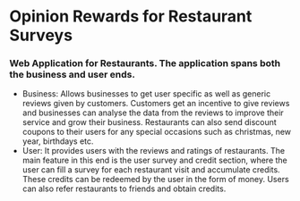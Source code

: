 # Opinion Rewards for Restaurant Surveys

### Web Application for Restaurants. The application spans both the business and user ends. 

* Business: Allows businesses to get user specific as well as generic reviews given by customers. Customers get an incentive to give reviews and businesses can analyse the data from the reviews to improve their service and grow their business. Restaurants can also send discount coupons to their users for any special occasions such as christmas, new year, birthdays etc.    
* User: It provides users with the reviews and ratings of restaurants. The main feature in this end is the user survey and credit section, where the user can fill a survey for each restaurant visit and accumulate credits. These credits can be redeemed by the user in the form of money. Users can also refer restaurants to friends and obtain credits. 
